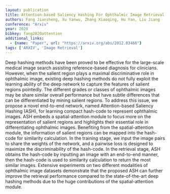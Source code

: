 ```yaml
---
layout: publication
title: Attention-based Saliency Hashing For Ophthalmic Image Retrieval
authors: Fang Jiansheng, Xu Yanwu, Zhang Xiaoqing, Hu Yan, Liu Jiang
conference: "Arxiv"
year: 2020
bibkey: fang2020attention
additional_links:
  - {name: "Paper", url: "https://arxiv.org/abs/2012.03466"}
tags: ['ARXIV', 'Image Retrieval']
---
```

<p>Deep hashing methods have been proved to be effective for the
large-scale medical image search assisting reference-based diagnosis for
clinicians. However, when the salient region plays a maximal
discriminative role in ophthalmic image, existing deep hashing methods
do not fully exploit the learning ability of the deep network to capture
the features of salient regions pointedly. The different grades or
classes of ophthalmic images may be share similar overall performance
but have subtle differences that can be differentiated by mining salient
regions. To address this issue, we propose a novel end-to-end network,
named Attention-based Saliency Hashing (ASH), for learning compact
hash-code to represent ophthalmic images. ASH embeds a spatial-attention
module to focus more on the representation of salient regions and
highlights their essential role in differentiating ophthalmic images.
Benefiting from the spatial-attention module, the information of salient
regions can be mapped into the hash-code for similarity calculation. In
the training stage, we input the image pairs to share the weights of the
network, and a pairwise loss is designed to maximize the
discriminability of the hash-code. In the retrieval stage, ASH obtains
the hash-code by inputting an image with an end-to-end manner, then the
hash-code is used to similarity calculation to return the most similar
images. Extensive experiments on two different modalities of ophthalmic
image datasets demonstrate that the proposed ASH can further improve the
retrieval performance compared to the state-of-the-art deep hashing
methods due to the huge contributions of the spatial-attention
module.</p>
